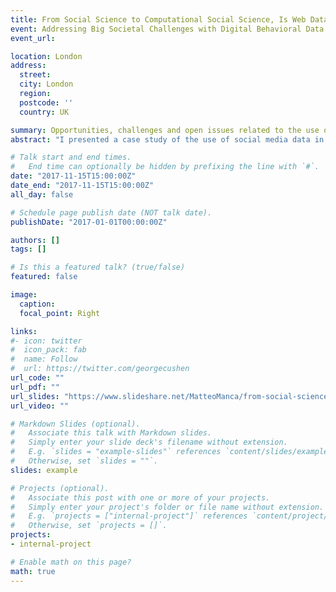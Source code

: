```yaml
---
title: From Social Science to Computational Social Science, Is Web Data the Key to a More Effective Analysis?
event: Addressing Big Societal Challenges with Digital Behavioral Data workshop
event_url: 

location: London
address:
  street: 
  city: London
  region: 
  postcode: ''
  country: UK

summary: Opportunities, challenges and open issues related to the use of new sources of data in Computational Social Science.
abstract: "I presented a case study of the use of social media data in computational social science (see paper *Using social media to characterize urban mobility patterns: State-of-the-art survey and case-study*), in order to highlight opportunities, challenges and open issues related to the use of new sources of data in this domain."

# Talk start and end times.
#   End time can optionally be hidden by prefixing the line with `#`.
date: "2017-11-15T15:00:00Z"
date_end: "2017-11-15T15:00:00Z"
all_day: false

# Schedule page publish date (NOT talk date).
publishDate: "2017-01-01T00:00:00Z"

authors: []
tags: []

# Is this a featured talk? (true/false)
featured: false

image:
  caption: 
  focal_point: Right

links:
#- icon: twitter
#  icon_pack: fab
#  name: Follow
#  url: https://twitter.com/georgecushen
url_code: ""
url_pdf: ""
url_slides: "https://www.slideshare.net/MatteoManca/from-social-science-to-computational-social-science-is-web-data-the-key-to-a-more-effective-analysis?ref=https://mattemanca.wordpress.com/2017/11/20/european-symposium-series-on-societal-challenges-in-computational-social-science/"
url_video: ""

# Markdown Slides (optional).
#   Associate this talk with Markdown slides.
#   Simply enter your slide deck's filename without extension.
#   E.g. `slides = "example-slides"` references `content/slides/example-slides.md`.
#   Otherwise, set `slides = ""`.
slides: example

# Projects (optional).
#   Associate this post with one or more of your projects.
#   Simply enter your project's folder or file name without extension.
#   E.g. `projects = ["internal-project"]` references `content/project/deep-learning/index.md`.
#   Otherwise, set `projects = []`.
projects:
- internal-project

# Enable math on this page?
math: true
---
```


